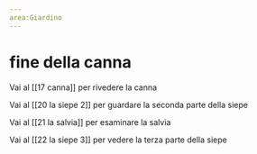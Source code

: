 ```yaml
---
area:Giardino
---
```

# fine della canna

Vai al [[17 canna]] per rivedere la canna

Vai al [[20 la siepe 2]] per guardare la seconda parte della siepe

Vai al [[21 la salvia]] per esaminare la salvia

Vai al [[22 la siepe 3]] per vedere la terza parte della siepe